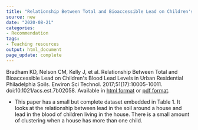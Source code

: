 ```yaml
---
title: "Relationship Between Total and Bioaccessible Lead on Children's Blood Lead Levels in Urban Residential Philadelphia Soils"
source: new
date: "2020-08-21"
categories:
- Recommendation
tags:
- Teaching resources
output: html_document
page_update: complete
---
```


Bradham KD, Nelson CM, Kelly J, et al. Relationship Between Total and Bioaccessible Lead on Children's Blood Lead Levels in Urban Residential Philadelphia Soils. Environ Sci Technol. 2017;51(17):10005-10011. doi:10.1021/acs.est.7b02058. Available in [html format](https://www.ncbi.nlm.nih.gov/pmc/articles/PMC5675733/) or [pdf format](https://www.ncbi.nlm.nih.gov/pmc/articles/PMC5675733/pdf/nihms915334.pdf).

<!---More--->

+ This paper has a small but complete dataset embedded in Table 1. It looks at the relationship between lead in the soil around a house and lead in the blood of children living in the house. There is a small amount of clustering when a house has more than one child.
